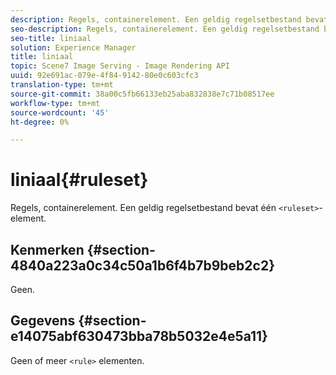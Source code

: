 ```yaml
---
description: Regels, containerelement. Een geldig regelsetbestand bevat één <ruleset>-element.
seo-description: Regels, containerelement. Een geldig regelsetbestand bevat één <ruleset>-element.
seo-title: liniaal
solution: Experience Manager
title: liniaal
topic: Scene7 Image Serving - Image Rendering API
uuid: 92e691ac-079e-4f84-9142-80e0c603cfc3
translation-type: tm+mt
source-git-commit: 38a00c5fb66133eb25aba832838e7c71b08517ee
workflow-type: tm+mt
source-wordcount: '45'
ht-degree: 0%

---
```



# liniaal{#ruleset}

Regels, containerelement. Een geldig regelsetbestand bevat één `<ruleset>`-element.

## Kenmerken {#section-4840a223a0c34c50a1b6f4b7b9beb2c2}

Geen.

## Gegevens {#section-e14075abf630473bba78b5032e4e5a11}

Geen of meer `<rule>` elementen.
